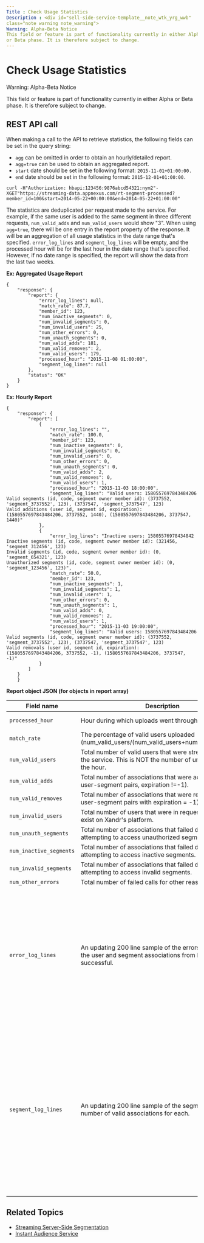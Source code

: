 ```yaml
---
Title : Check Usage Statistics
Description : <div id="sell-side-service-template__note_wtk_yrg_wwb"
class="note warning note_warning">
Warning: Alpha-Beta Notice
This field or feature is part of functionality currently in either Alpha
or Beta phase. It is therefore subject to change.
---
```



# Check Usage Statistics



<div id="sell-side-service-template__note_wtk_yrg_wwb"
class="note warning note_warning">

Warning: Alpha-Beta Notice

This field or feature is part of functionality currently in either Alpha
or Beta phase. It is therefore subject to change.



<div id="sell-side-service-template__CheckUsageStatistics-RESTAPIcall"
>

## REST API call

When making a call to the API to retrieve statistics, the following
fields can be set in the query string:

- `agg` can be omitted in order to obtain an hourly/detailed report.
- `agg=true` can be used to obtain an aggregated report.
- `start` date should be set in the following format:
  `2015-11-01+01:00:00.`
- `end` date should be set in the following format:
  `2015-12-01+01:00:00.`

``` pre
curl -H"Authorization: hbapi:123456:9876abcd54321:nym2"-XGET"https://streaming-data.appnexus.com/rt-segment-processed?member_id=100&start=2014-05-22+00:00:00&end=2014-05-22+01:00:00"
```

The statistics are deduplicated per request made to the service. For
example, if the same user is added to the same segment in three
different requests, `num_valid_adds` and `num_valid_users` would show
"3". When using `agg=true`, there will be one entry in the report
property of the response. It will be an aggregation of all usage
statistics in the date range that's specified. `error_log_lines` and
`segment_log_lines` will be empty, and the processed hour will be for
the last hour in the date range that's specified. However, if no date
range is specified, the report will show the data from the last two
weeks.

**Ex: Aggregated Usage Report**

``` pre
{
    "response": {
        "report": {
            "error_log_lines": null,
            "match_rate": 87.7,
            "member_id": 123,
            "num_inactive_segments": 0,
            "num_invalid_segments": 0,
            "num_invalid_users": 25,
            "num_other_errors": 0,
            "num_unauth_segments": 0,
            "num_valid_adds": 181,
            "num_valid_removes": 2,
            "num_valid_users": 179,
            "processed_hour": "2015-11-08 01:00:00",
            "segment_log_lines": null
        },
        "status": "OK"
    }
}
```

**Ex: Hourly Report**

``` pre
{
    "response": {
        "report": [
            {
                "error_log_lines": "",
                "match_rate": 100.0,
                "member_id": 123,
                "num_inactive_segments": 0,
                "num_invalid_segments": 0,
                "num_invalid_users": 0,
                "num_other_errors": 0,
                "num_unauth_segments": 0,
                "num_valid_adds": 2,
                "num_valid_removes": 0,
                "num_valid_users": 1,
                "processed_hour": "2015-11-03 18:00:00",
                "segment_log_lines": "Valid users: 1580557697843484206
Valid segments (id, code, segment owner member id): (3737552, 'segment_3737552', 123), (3737547, 'segment_3737547', 123)
Valid additions (user id, segment id, expiration): (1580557697843484206, 3737552, 1440), (1580557697843484206, 3737547, 1440)"
            },
            {
                "error_log_lines": "Inactive users: 15805576978434842
Inactive segments (id, code, segment owner member id): (321456, 'segment_312456', 123)
Invalid segments (id, code, segment owner member id): (0, 'segment_654321', 123)
Unauthorized segments (id, code, segment owner member id): (0, 'segment_123456', 123)",
                "match_rate": 50.0,
                "member_id": 123,
                "num_inactive_segments": 1,
                "num_invalid_segments": 1,
                "num_invalid_users": 1,
                "num_other_errors": 0,
                "num_unauth_segments": 1,
                "num_valid_adds": 0,
                "num_valid_removes": 2,
                "num_valid_users": 1,
                "processed_hour": "2015-11-03 19:00:00",
                "segment_log_lines": "Valid users: 1580557697843484206
Valid segments (id, code, segment owner member id): (3737552, 'segment_3737552', 123), (3737547, 'segment_3737547', 123)
Valid removals (user id, segment id, expiration): (1580557697843484206, 3737552, -1), (1580557697843484206, 3737547, -1)"
            }
        ]
    }
    }
```

**Report object JSON (for objects in report array)**

<table id="sell-side-service-template__table_v5x_nsg_wwb" class="table">
<thead class="thead">
<tr class="header row">
<th id="sell-side-service-template__table_v5x_nsg_wwb__entry__1"
class="entry colsep-1 rowsep-1">Field name</th>
<th id="sell-side-service-template__table_v5x_nsg_wwb__entry__2"
class="entry colsep-1 rowsep-1">Description</th>
<th id="sell-side-service-template__table_v5x_nsg_wwb__entry__3"
class="entry colsep-1 rowsep-1">Example value</th>
</tr>
</thead>
<tbody class="tbody">
<tr class="odd row">
<td class="entry colsep-1 rowsep-1"
headers="sell-side-service-template__table_v5x_nsg_wwb__entry__1"><code
class="ph codeph">processed_hour</code></td>
<td class="entry colsep-1 rowsep-1"
headers="sell-side-service-template__table_v5x_nsg_wwb__entry__2">Hour
during which uploads went through.</td>
<td class="entry colsep-1 rowsep-1"
headers="sell-side-service-template__table_v5x_nsg_wwb__entry__3"><pre
class="pre codeblock"><code>&quot;2014-05-22 00:00:00&quot;</code></pre></td>
</tr>
<tr class="even row">
<td class="entry colsep-1 rowsep-1"
headers="sell-side-service-template__table_v5x_nsg_wwb__entry__1"><code
class="ph codeph">match_rate</code></td>
<td class="entry colsep-1 rowsep-1"
headers="sell-side-service-template__table_v5x_nsg_wwb__entry__2">The
percentage of valid users uploaded
(num_valid_users/(num_valid_users+num_invalid_users)).</td>
<td class="entry colsep-1 rowsep-1"
headers="sell-side-service-template__table_v5x_nsg_wwb__entry__3">75.00</td>
</tr>
<tr class="odd row">
<td class="entry colsep-1 rowsep-1"
headers="sell-side-service-template__table_v5x_nsg_wwb__entry__1"><code
class="ph codeph">num_valid_users</code></td>
<td class="entry colsep-1 rowsep-1"
headers="sell-side-service-template__table_v5x_nsg_wwb__entry__2">Total
number of valid users that were streamed through the service. This is
NOT the number of unique users for the hour.</td>
<td class="entry colsep-1 rowsep-1"
headers="sell-side-service-template__table_v5x_nsg_wwb__entry__3">124578</td>
</tr>
<tr class="even row">
<td class="entry colsep-1 rowsep-1"
headers="sell-side-service-template__table_v5x_nsg_wwb__entry__1"><code
class="ph codeph">num_valid_adds</code></td>
<td class="entry colsep-1 rowsep-1"
headers="sell-side-service-template__table_v5x_nsg_wwb__entry__2">Total
number of associations that were added (that is, user-segment pairs,
expiration !=-1).</td>
<td class="entry colsep-1 rowsep-1"
headers="sell-side-service-template__table_v5x_nsg_wwb__entry__3">98765432</td>
</tr>
<tr class="odd row">
<td class="entry colsep-1 rowsep-1"
headers="sell-side-service-template__table_v5x_nsg_wwb__entry__1"><code
class="ph codeph">num_valid_removes</code></td>
<td class="entry colsep-1 rowsep-1"
headers="sell-side-service-template__table_v5x_nsg_wwb__entry__2">Total
number of associations that were removed (that is, user-segment pairs
with expiration = -1).</td>
<td class="entry colsep-1 rowsep-1"
headers="sell-side-service-template__table_v5x_nsg_wwb__entry__3">98765432</td>
</tr>
<tr class="even row">
<td class="entry colsep-1 rowsep-1"
headers="sell-side-service-template__table_v5x_nsg_wwb__entry__1"><code
class="ph codeph">num_invalid_users</code></td>
<td class="entry colsep-1 rowsep-1"
headers="sell-side-service-template__table_v5x_nsg_wwb__entry__2">Total
number of users that were in requests, but do not exist on Xandr's
platform.</td>
<td class="entry colsep-1 rowsep-1"
headers="sell-side-service-template__table_v5x_nsg_wwb__entry__3">4000</td>
</tr>
<tr class="odd row">
<td class="entry colsep-1 rowsep-1"
headers="sell-side-service-template__table_v5x_nsg_wwb__entry__1"><code
class="ph codeph">num_unauth_segments</code></td>
<td class="entry colsep-1 rowsep-1"
headers="sell-side-service-template__table_v5x_nsg_wwb__entry__2">Total
number of associations that failed due to attempting to access
unauthorized segments.</td>
<td class="entry colsep-1 rowsep-1"
headers="sell-side-service-template__table_v5x_nsg_wwb__entry__3">500</td>
</tr>
<tr class="even row">
<td class="entry colsep-1 rowsep-1"
headers="sell-side-service-template__table_v5x_nsg_wwb__entry__1"><code
class="ph codeph">num_inactive_segments</code></td>
<td class="entry colsep-1 rowsep-1"
headers="sell-side-service-template__table_v5x_nsg_wwb__entry__2">Total
number of associations that failed due to attempting to access inactive
segments.</td>
<td class="entry colsep-1 rowsep-1"
headers="sell-side-service-template__table_v5x_nsg_wwb__entry__3">200</td>
</tr>
<tr class="odd row">
<td class="entry colsep-1 rowsep-1"
headers="sell-side-service-template__table_v5x_nsg_wwb__entry__1"><code
class="ph codeph">num_invalid_segments</code></td>
<td class="entry colsep-1 rowsep-1"
headers="sell-side-service-template__table_v5x_nsg_wwb__entry__2">Total
number of associations that failed due to attempting to access invalid
segments.</td>
<td class="entry colsep-1 rowsep-1"
headers="sell-side-service-template__table_v5x_nsg_wwb__entry__3">3</td>
</tr>
<tr class="even row">
<td class="entry colsep-1 rowsep-1"
headers="sell-side-service-template__table_v5x_nsg_wwb__entry__1"><code
class="ph codeph">num_other_errors</code></td>
<td class="entry colsep-1 rowsep-1"
headers="sell-side-service-template__table_v5x_nsg_wwb__entry__2">Total
number of failed calls for other reasons.</td>
<td class="entry colsep-1 rowsep-1"
headers="sell-side-service-template__table_v5x_nsg_wwb__entry__3">0</td>
</tr>
<tr class="odd row">
<td class="entry colsep-1 rowsep-1"
headers="sell-side-service-template__table_v5x_nsg_wwb__entry__1"><code
class="ph codeph">error_log_lines</code></td>
<td class="entry colsep-1 rowsep-1"
headers="sell-side-service-template__table_v5x_nsg_wwb__entry__2">An
updating 200 line sample of the errors that prevented the user and
segment associations from being successful.</td>
<td class="entry colsep-1 rowsep-1"
headers="sell-side-service-template__table_v5x_nsg_wwb__entry__3"><p><code
class="ph codeph">"Inactive users: 15805576978434842 Inactive segments (id, code, segment owner member id): (321456, 'segment_312456', 123)</code></p>
<p><code
class="ph codeph">Invalid segments (id, code, segment owner member id): (0, 'segment_654321', 123)</code></p>
<p><code
class="ph codeph">Unauthorized segments (id, code, segment owner member id): (0, 'segment_123456', 123)"</code></p></td>
</tr>
<tr class="even row">
<td class="entry colsep-1 rowsep-1"
headers="sell-side-service-template__table_v5x_nsg_wwb__entry__1"><code
class="ph codeph">segment_log_lines</code></td>
<td class="entry colsep-1 rowsep-1"
headers="sell-side-service-template__table_v5x_nsg_wwb__entry__2">An
updating 200 line sample of the segments and the number of valid
associations for each.</td>
<td class="entry colsep-1 rowsep-1"
headers="sell-side-service-template__table_v5x_nsg_wwb__entry__3"><p><code
class="ph codeph">"Valid users: 1580557697843484206</code></p>
<p><code
class="ph codeph">Valid segments (id, code, segment owner member id): (3737552, 'segment_3737552', 123), (3737547, 'segment_3737547', 123)</code></p>
<p><code
class="ph codeph">Valid additions (user id, segment id, expiration): (1580557697843484206, 3737552, 1440), (1580557697843484206, 3737547, 1440)</code></p>
<p><code
class="ph codeph">Valid removals (user id, segment id, expiration): (1580557697843484206, 3737552, -1), (1580557697843484206, 3737547, -1)"</code></p></td>
</tr>
</tbody>
</table>



<div id="sell-side-service-template__section_etm_ssg_wwb"
>

## **Related Topics**



- <a
  href="https://docs.xandr.com/bundle/xandr-api/page/streaming-server-side-segmentation.html"
  class="xref" target="_blank">Streaming Server-Side Segmentation</a>
- <a
  href="https://docs.xandr.com/bundle/xandr-api/page/instant-audience-service.html"
  class="xref" target="_blank">Instant Audience Service</a>








